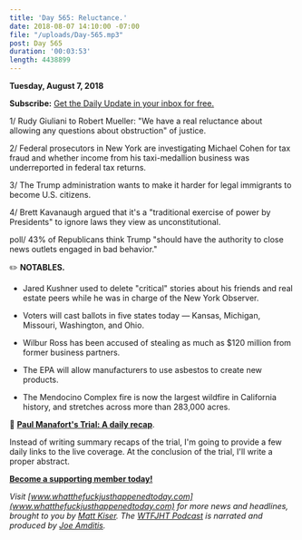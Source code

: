 ```yaml
---
title: 'Day 565: Reluctance.'
date: 2018-08-07 14:10:00 -07:00
file: "/uploads/Day-565.mp3"
post: Day 565
duration: '00:03:53'
length: 4438899
---
```


**Tuesday, August 7, 2018**

**Subscribe:** [Get the Daily Update in your inbox for free.](https://whatthefuckjusthappenedtoday.com/subscribe/)

1/ Rudy Giuliani to Robert Mueller: "We have a real reluctance about allowing any questions about obstruction" of justice.

2/ Federal prosecutors in New York are investigating Michael Cohen for tax fraud and whether income from his taxi-medallion business was underreported in federal tax returns.

3/ The Trump administration wants to make it harder for legal immigrants to become U.S. citizens.

4/ Brett Kavanaugh argued that it's a "traditional exercise of power by Presidents" to ignore laws they view as unconstitutional.

poll/ 43% of Republicans think Trump "should have the authority to close news outlets engaged in bad behavior."

✏️ **NOTABLES.**

* Jared Kushner used to delete "critical" stories about his friends and real estate peers while he was in charge of the New York Observer.

* Voters will cast ballots in five states today — Kansas, Michigan, Missouri, Washington, and Ohio.

* Wilbur Ross has been accused of stealing as much as $120 million from former business partners.

* The EPA will allow manufacturers to use asbestos to create new products.

* The Mendocino Complex fire is now the largest wildfire in California history, and stretches across more than 283,000 acres.

📰 **[Paul Manafort's Trial: A daily recap](https://whatthefuckjusthappenedtoday.com/paul-manaforts-trial/)**. 

Instead of writing summary recaps of the trial, I'm going to provide a few daily links to the live coverage. At the conclusion of the trial, I'll write a proper abstract.

**[Become a supporting member today!](https://whatthefuckjusthappenedtoday.com/membership/?utm_source=2017\+Donors&utm_campaign=8dccd905d9-&utm_medium=email&utm_term=0_3bd36f654c-8dccd905d9-169730397)**

*Visit [www.whatthefuckjusthappenedtoday.com](www.whatthefuckjusthappenedtoday.com) for more news and headlines, brought to you by [Matt Kiser](https://twitter.com/Matt_Kiser). The [WTFJHT Podcast](https://whatthefuckjusthappenedtoday.com/podcasts/) is narrated and produced by [Joe Amditis](https://twitter.com/jsamditis).*